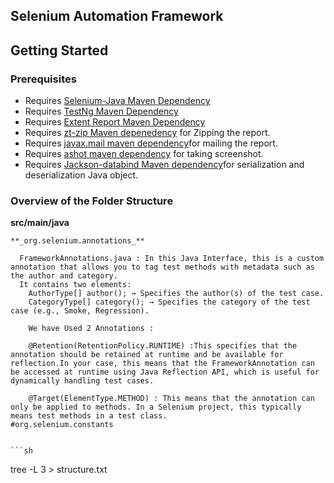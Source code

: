 ## Selenium Automation Framework

## Getting Started

### Prerequisites

- Requires [Selenium-Java Maven Dependency](https://mvnrepository.com/artifact/org.seleniumhq.selenium/selenium-java)
- Requires [TestNg Maven Dependency](https://mvnrepository.com/artifact/org.testng/testng)
- Requires [Extent Report Maven Dependency](https://mvnrepository.com/artifact/com.aventstack/extentreports)
- Requires [zt-zip Maven depenedency](https://mvnrepository.com/artifact/org.zeroturnaround/zt-zip) for Zipping the report.
- Requires [javax.mail maven dependency](https://mvnrepository.com/artifact/com.sun.mail/javax.mail)for mailing the report.
- Requires [ashot maven dependency](https://mvnrepository.com/artifact/ru.yandex.qatools.ashot/ashot) for taking screenshot.
- Requires [Jackson-databind Maven dependency](https://mvnrepository.com/artifact/com.fasterxml.jackson.core/jackson-databind)for serialization and deserialization Java object.
 
 
 ### Overview of the Folder Structure
 
 **src/main/java**
    
    **_org.selenium.annotations_**
    
      FrameworkAnnotations.java : In this Java Interface, this is a custom annotation that allows you to tag test methods with metadata such as the author and category.
      It contains two elements:
        AuthorType[] author(); → Specifies the author(s) of the test case.
        CategoryType[] category(); → Specifies the category of the test case (e.g., Smoke, Regression).
        
        We have Used 2 Annotations : 
        
        @Retention(RetentionPolicy.RUNTIME) :This specifies that the annotation should be retained at runtime and be available for reflection.In your case, this means that the FrameworkAnnotation can be accessed at runtime using Java Reflection API, which is useful for dynamically handling test cases.

		@Target(ElementType.METHOD) : This means that the annotation can only be applied to methods. In a Selenium project, this typically means test methods in a test class.
    #org.selenium.constants
    
    
    ```sh
tree -L 3 > structure.txt
       
 
 